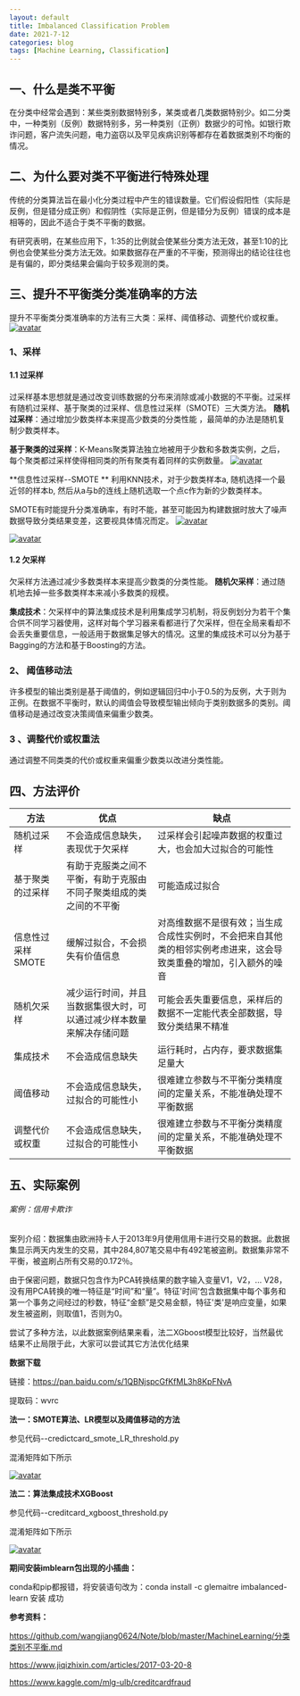 ```yaml
---
layout: default
title: Imbalanced Classification Problem
date: 2021-7-12
categories: blog
tags: [Machine Learning, Classification]
---
```


## 一、什么是类不平衡

在分类中经常会遇到：某些类别数据特别多，某类或者几类数据特别少。如二分类中，一种类别（反例）数据特别多，另一种类别（正例）数据少的可怜。如银行欺诈问题，客户流失问题，电力盗窃以及罕见疾病识别等都存在着数据类别不均衡的情况。

## 二、为什么要对类不平衡进行特殊处理

传统的分类算法旨在最小化分类过程中产生的错误数量。它们假设假阳性（实际是反例，但是错分成正例）和假阴性（实际是正例，但是错分为反例）错误的成本是相等的，因此不适合于类不平衡的数据。

有研究表明，在某些应用下，1∶35的比例就会使某些分类方法无效，甚至1∶10的比例也会使某些分类方法无效。如果数据存在严重的不平衡，预测得出的结论往往也是有偏的，即分类结果会偏向于较多观测的类。

## 三、提升不平衡类分类准确率的方法

提升不平衡类分类准确率的方法有三大类：采样、阈值移动、调整代价或权重。 [![avatar](https://github.com/kikizxd/Class-imbalanced__Credit-Card-Fraud/raw/master/method.png)](https://github.com/kikizxd/Class-imbalanced__Credit-Card-Fraud/blob/master/method.png)

### 1、采样

#### 1.1 过采样

过采样基本思想就是通过改变训练数据的分布来消除或减小数据的不平衡。过采样有随机过采样、基于聚类的过采样、信息性过采样（SMOTE）三大类方法。 **随机过采样**：通过增加少数类样本来提高少数类的分类性能 ，最简单的办法是随机复制少数类样本。

**基于聚类的过采样**：K-Means聚类算法独立地被用于少数和多数类实例，之后，每个聚类都过采样使得相同类的所有聚类有着同样的实例数量。 [![avatar](https://github.com/kikizxd/Class-imbalanced__Credit-Card-Fraud/raw/master/oversampling.png)](https://github.com/kikizxd/Class-imbalanced__Credit-Card-Fraud/blob/master/oversampling.png)

**信息性过采样--SMOTE ** 利用KNN技术，对于少数类样本a, 随机选择一个最近邻的样本b, 然后从a与b的连线上随机选取一个点c作为新的少数类样本。

SMOTE有时能提升分类准确率，有时不能，甚至可能因为构建数据时放大了噪声数据导致分类结果变差，这要视具体情况而定。 [![avatar](https://github.com/kikizxd/Class-imbalanced__Credit-Card-Fraud/raw/master/SMOTE_1.png)](https://github.com/kikizxd/Class-imbalanced__Credit-Card-Fraud/blob/master/SMOTE_1.png)

[![avatar](https://github.com/kikizxd/Class-imbalanced__Credit-Card-Fraud/raw/master/SMOTE_2.png)](https://github.com/kikizxd/Class-imbalanced__Credit-Card-Fraud/blob/master/SMOTE_2.png)

#### 1.2 欠采样

欠采样方法通过减少多数类样本来提高少数类的分类性能。 **随机欠采样**：通过随机地去掉一些多数类样本来减小多数类的规模。

**集成技术**：欠采样中的算法集成技术是利用集成学习机制，将反例划分为若干个集合供不同学习器使用，这样对每个学习器来看都进行了欠采样，但在全局来看却不会丢失重要信息，一般适用于数据集足够大的情况。这里的集成技术可以分为基于Bagging的方法和基于Boosting的方法。

### 2、 阈值移动法

许多模型的输出类别是基于阈值的，例如逻辑回归中小于0.5的为反例，大于则为正例。在数据不平衡时，默认的阈值会导致模型输出倾向于类别数据多的类别。阈值移动是通过改变决策阈值来偏重少数类。

### 3 、调整代价或权重法

通过调整不同类类的代价或权重来偏重少数类以改进分类性能。

## 四、方法评价

| 方法              | 优点                                                         | 缺点                                                         |
| ----------------- | ------------------------------------------------------------ | ------------------------------------------------------------ |
| 随机过采样        | 不会造成信息缺失，表现优于欠采样                             | 过采样会引起噪声数据的权重过大，也会加大过拟合的可能性       |
| 基于聚类的过采样  | 有助于克服类之间不平衡，有助于克服由不同子聚类组成的类之间的不平衡 | 可能造成过拟合                                               |
| 信息性过采样SMOTE | 缓解过拟合，不会损失有价值信息                               | 对高维数据不是很有效；当生成合成性实例时，不会把来自其他类的相邻实例考虑进来，这会导致类重叠的增加，引入额外的噪音 |
| 随机欠采样        | 减少运行时间，并且当数据集很大时，可以通过减少样本数量来解决存储问题 | 可能会丢失重要信息，采样后的数据不一定能代表全部数据，导致分类结果不精准 |
| 集成技术          | 不会造成信息缺失                                             | 运行耗时，占内存，要求数据集足量大                           |
| 阈值移动          | 不会造成信息缺失，过拟合的可能性小                           | 很难建立参数与不平衡分类精度间的定量关系，不能准确处理不平衡数据 |
| 调整代价或权重    | 不会造成信息缺失，过拟合的可能性小                           | 很难建立参数与不平衡分类精度间的定量关系，不能准确处理不平衡数据 |

## 五、实际案例

###### 案例：信用卡欺诈

案列介绍：数据集由欧洲持卡人于2013年9月使用信用卡进行交易的数据。此数据集显示两天内发生的交易，其中284,807笔交易中有492笔被盗刷。数据集非常不平衡，被盗刷占所有交易的0.172％。

由于保密问题，数据只包含作为PCA转换结果的数字输入变量V1，V2，... V28，没有用PCA转换的唯一特征是“时间”和“量”。特征'时间'包含数据集中每个事务和第一个事务之间经过的秒数，特征“金额”是交易金额，特征'类'是响应变量，如果发生被盗刷，则取值1，否则为0。

尝试了多种方法，以此数据案例结果来看，法二XGboost模型比较好，当然最优结果不止局限于此，大家可以尝试其它方法优化结果

**数据下载**

链接：https://pan.baidu.com/s/1QBNjspcGfKfML3h8KpFNvA

提取码：wvrc

**法一：SMOTE算法、LR模型以及阈值移动的方法**

参见代码--credictcard_smote_LR_threshold.py

混淆矩阵如下所示

[![avatar](https://github.com/kikizxd/Class-imbalanced__Credit-Card-Fraud/raw/master/LR.png)](https://github.com/kikizxd/Class-imbalanced__Credit-Card-Fraud/blob/master/LR.png)

**法二：算法集成技术XGBoost**

参见代码--creditcard_xgboost_threshold.py

混淆矩阵如下所示

[![avatar](https://github.com/kikizxd/Class-imbalanced__Credit-Card-Fraud/raw/master/XGBOOST.png)](https://github.com/kikizxd/Class-imbalanced__Credit-Card-Fraud/blob/master/XGBOOST.png)

**期间安装imblearn包出现的小插曲：**

conda和pip都报错，将安装语句改为：conda install -c glemaitre imbalanced-learn 安装 成功

**参考资料：**

https://github.com/wangjiang0624/Note/blob/master/MachineLearning/分类类别不平衡.md

https://www.jiqizhixin.com/articles/2017-03-20-8

https://www.kaggle.com/mlg-ulb/creditcardfraud
